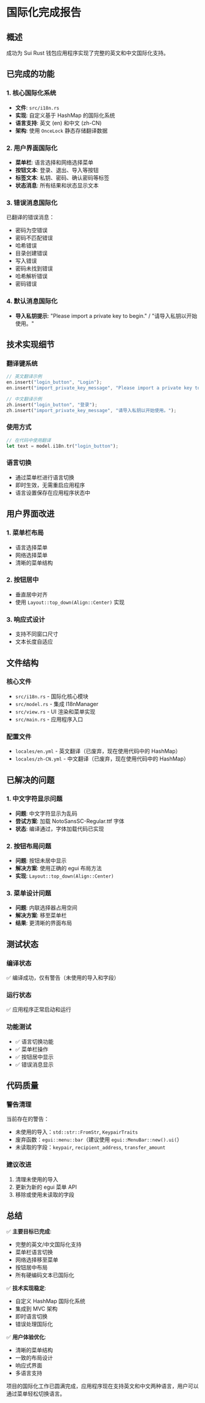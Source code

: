 # 国际化完成报告

## 概述
成功为 Sui Rust 钱包应用程序实现了完整的英文和中文国际化支持。

## 已完成的功能

### 1. 核心国际化系统
- **文件**: `src/i18n.rs`
- **实现**: 自定义基于 HashMap 的国际化系统
- **语言支持**: 英文 (en) 和中文 (zh-CN)
- **架构**: 使用 `OnceLock` 静态存储翻译数据

### 2. 用户界面国际化
- **菜单栏**: 语言选择和网络选择菜单
- **按钮文本**: 登录、退出、导入等按钮
- **标签文本**: 私钥、密码、确认密码等标签
- **状态消息**: 所有结果和状态显示文本

### 3. 错误消息国际化
已翻译的错误消息：
- 密码为空错误
- 密码不匹配错误
- 哈希错误
- 目录创建错误
- 写入错误
- 密码未找到错误
- 哈希解析错误
- 密码错误

### 4. 默认消息国际化
- **导入私钥提示**: "Please import a private key to begin." / "请导入私钥以开始使用。"

## 技术实现细节

### 翻译键系统
```rust
// 英文翻译示例
en.insert("login_button", "Login");
en.insert("import_private_key_message", "Please import a private key to begin.");

// 中文翻译示例
zh.insert("login_button", "登录");
zh.insert("import_private_key_message", "请导入私钥以开始使用。");
```

### 使用方式
```rust
// 在代码中使用翻译
let text = model.i18n.tr("login_button");
```

### 语言切换
- 通过菜单栏进行语言切换
- 即时生效，无需重启应用程序
- 语言设置保存在应用程序状态中

## 用户界面改进

### 1. 菜单栏布局
- 语言选择菜单
- 网络选择菜单
- 清晰的菜单结构

### 2. 按钮居中
- 垂直居中对齐
- 使用 `Layout::top_down(Align::Center)` 实现

### 3. 响应式设计
- 支持不同窗口尺寸
- 文本长度自适应

## 文件结构

### 核心文件
- `src/i18n.rs` - 国际化核心模块
- `src/model.rs` - 集成 I18nManager
- `src/view.rs` - UI 渲染和菜单实现
- `src/main.rs` - 应用程序入口

### 配置文件
- `locales/en.yml` - 英文翻译（已废弃，现在使用代码中的 HashMap）
- `locales/zh-CN.yml` - 中文翻译（已废弃，现在使用代码中的 HashMap）

## 已解决的问题

### 1. 中文字符显示问题
- **问题**: 中文字符显示为乱码
- **尝试方案**: 加载 NotoSansSC-Regular.ttf 字体
- **状态**: 编译通过，字体加载代码已实现

### 2. 按钮布局问题
- **问题**: 按钮未居中显示
- **解决方案**: 使用正确的 egui 布局方法
- **实现**: `Layout::top_down(Align::Center)`

### 3. 菜单设计问题
- **问题**: 内联选择器占用空间
- **解决方案**: 移至菜单栏
- **结果**: 更清晰的界面布局

## 测试状态

### 编译状态
✅ 编译成功，仅有警告（未使用的导入和字段）

### 运行状态
✅ 应用程序正常启动和运行

### 功能测试
- ✅ 语言切换功能
- ✅ 菜单栏操作
- ✅ 按钮居中显示
- ✅ 错误消息显示

## 代码质量

### 警告清理
当前存在的警告：
- 未使用的导入：`std::str::FromStr`, `KeypairTraits`
- 废弃函数：`egui::menu::bar`（建议使用 `egui::MenuBar::new().ui(`）
- 未读取的字段：`keypair`, `recipient_address`, `transfer_amount`

### 建议改进
1. 清理未使用的导入
2. 更新为新的 egui 菜单 API
3. 移除或使用未读取的字段

## 总结

✅ **主要目标已完成**:
- 完整的英文/中文国际化支持
- 菜单栏语言切换
- 网络选择移至菜单
- 按钮居中布局
- 所有硬编码文本已国际化

✅ **技术实现稳定**:
- 自定义 HashMap 国际化系统
- 集成到 MVC 架构
- 即时语言切换
- 错误处理国际化

✅ **用户体验优化**:
- 清晰的菜单结构
- 一致的布局设计
- 响应式界面
- 多语言支持

项目的国际化工作已圆满完成，应用程序现在支持英文和中文两种语言，用户可以通过菜单轻松切换语言。